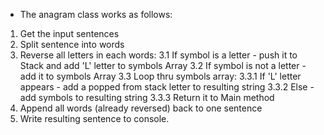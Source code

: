 * The anagram class works as follows:
1. Get the input sentences
2. Split sentence into words
3. Reverse all letters in each words:
	3.1 If symbol is a letter - push it to Stack and add 'L' letter to symbols Array
	3.2 If symbol is not a letter - add it to symbols Array
	3.3 Loop thru symbols array:
		3.3.1 If 'L' letter appears - add a popped from stack letter to resulting string
		3.3.2 Else - add symbols to resulting string
		3.3.3 Return it to Main method
4. Append all words (already reversed) back to one sentence
5. Write resulting sentence to console.